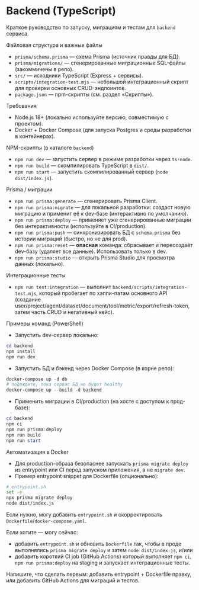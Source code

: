 # Backend (TypeScript)

Краткое руководство по запуску, миграциям и тестам для `backend` сервиса.

Файловая структура и важные файлы

- `prisma/schema.prisma` — схема Prisma (источник правды для БД).
- `prisma/migrations/` — сгенерированные миграционные SQL-файлы (закоммичены в репо).
- `src/` — исходники TypeScript (Express + сервисы).
- `scripts/integration-test.mjs` — небольшой интеграционный скрипт для проверки основных CRUD-эндпоинтов.
- `package.json` — npm-скрипты (см. раздел «Скрипты»).

Требования

- Node.js 18+ (локально используйте версию, совместимую с проектом).
- Docker + Docker Compose (для запуска Postgres и среды разработки в контейнерах).

NPM-скрипты (в каталоге `backend`)

- `npm run dev` — запустить сервер в режиме разработки через `ts-node`.
- `npm run build` — скомпилировать TypeScript в `dist/`.
- `npm run start` — запустить скомпилированный сервер (`node dist/index.js`).

Prisma / миграции

- `npm run prisma:generate` — сгенерировать Prisma Client.
- `npm run prisma:migrate` — для локальной разработки: создаст новую миграцию и применит её к dev-базе (интерактивно по умолчанию).
- `npm run prisma:deploy` — применяет уже сгенерированные миграции без интерактивности (используйте в CI/production).
- `npm run prisma:push` — синхронизировать БД с `schema.prisma` без истории миграций (быстро, но не для prod).
- `npm run prisma:reset` — **опасная** команда: сбрасывает и пересоздаёт dev-базу (удаляет все данные). Использовать только в dev.
- `npm run prisma:studio` — открыть Prisma Studio для просмотра данных (локально).

Интеграционные тесты

- `npm run test:integration` — выполнит `backend/scripts/integration-test.mjs`, который пробегает по хэппи-патам основного API (создание user/project/agent/dataset/document/tool/metric/export/refresh-token, затем часть CRUD и негативный кейс).

Примеры команд (PowerShell)

- Запустить dev-сервер локально:

```powershell
cd backend
npm install
npm run dev
```

- Запустить БД и бэкенд через Docker Compose (в корне репо):

```powershell
docker-compose up -d db
# подождите, пока сервис БД не будет healthy
docker-compose up --build -d backend
```

- Применить миграции в CI/production (на хосте с доступом к прод-базе):

```powershell
cd backend
npm ci
npm run prisma:deploy
npm run build
npm run start
```

Автоматизация в Docker

- Для production-образа безопаснее запускать `prisma migrate deploy` из entrypoint или CI перед запуском приложения, а не `migrate dev`.
- Пример entrypoint snippet для Dockerfile (опционально):

```sh
# entrypoint.sh
set -e
npx prisma migrate deploy
node dist/index.js
```

Если нужно, могу добавить `entrypoint.sh` и скорректировать `Dockerfile`/`docker-compose.yaml`.

Если хотите — могу сейчас:

- добавить `entrypoint.sh` и обновить `Dockerfile` так, чтобы в проде выполнялись `prisma migrate deploy` и затем `node dist/index.js`, и/или
- добавить короткий CI job (GitHub Actions) который выполняет `npm ci`, `npm run prisma:deploy` на staging и запускает интеграционные тесты.

Напишите, что сделать первым: добавить entrypoint + Dockerfile правку, или добавить GitHub Actions для миграций и тестов.
